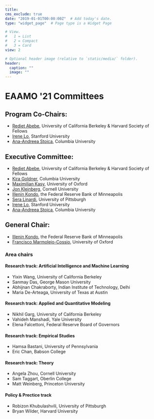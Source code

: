 ```yaml
---
title: 
cms_exclude: true
date: "2019-01-01T00:00:00Z"  # Add today's date.
type: "widget_page"  # Page type is a Widget Page

# View.
#   1 = List
#   2 = Compact
#   3 = Card
view: 2

# Optional header image (relative to `static/media/` folder).
header:
  caption: ""
  image: ""
---
```

# EAAMO '21 Committees

## Program Co-Chairs:

- [Rediet Abebe](https://www.cs.cornell.edu/~red/), University of California Berkeley & Harvard Society of Fellows
- [Irene Lo](https://sites.google.com/view/irene-lo), Stanford University
- [Ana-Andreea Stoica](http://www.columbia.edu/~as5001/), Columbia University

## Executive Committee:
- [Rediet Abebe](https://www.cs.cornell.edu/~red/), University of California Berkeley & Harvard Society of Fellows
- [Kira Goldner](https://www.kiragoldner.com/), Columbia University
- [Maximilian Kasy](https://maxkasy.github.io/home/), University of Oxford
- [Jon Kleinberg](https://www.cs.cornell.edu/home/kleinber/), Cornell University
- [Illenin Kondo](https://www.illenin.com/), the Federal Reserve Bank of Minneapolis
- [Sera Linardi](http://www.linardi.gspia.pitt.edu/), University of Pittsburgh
- [Irene Lo](https://sites.google.com/view/irene-lo), Stanford University
- [Ana-Andreea Stoica](http://www.columbia.edu/~as5001/), Columbia University

## General Chair:
- [Illenin Kondo](https://www.illenin.com/), the Federal Reserve Bank of Minneapolis
- [Francisco Marmolejo-Cossio](https://www.fmarmolejo.com/), University of Oxford

### Area chairs 

#### Research track: Artificial Intelligence and Machine Learning
- Yixin Wang, University of California Berkeley 
- Sanmay Das, George Mason University
- Abhijnan Chakraborty, Indian Institute of Technology, Delhi
- Maria De-Arteaga, University of Texas at Austin

#### Research track: Applied and Quantitative Modeling
- Nikhil Garg, University of California Berkeley 
- Vahideh Manshadi, Yale University
- Elena Falcettoni, Federal Reserve Board of Governors

#### Research track: Empirical Studies
- Hamsa Bastani, University of Pennsylvania
- Eric Chan, Babson College

#### Research track: Theory
- Angela Zhou, Cornell University
- Sam Taggart, Oberlin College
- Matt Weinberg, Princeton University

#### Policy & Prectice track
- Robizon Khubulashvili, University of Pittsburgh
- Bryan Wilder, Harvard University




